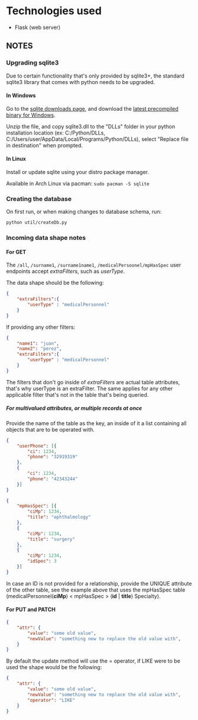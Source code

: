 # Technologies used

- Flask (web server)

## NOTES

### Upgrading sqlite3

Due to certain functionality that's only provided by sqlite3+, the standard sqlite3 library that comes with python needs to be upgraded.

#### In Windows

Go to the [sqlite downloads page](https://www.sqlite.org/download.html), and download the [latest precompiled binary for Windows](https://www.sqlite.org/download.html#win32).

Unzip the file, and copy sqlite3.dll to the "DLLs" folder in your python installation location (ex: C:/Python/DLLs, C:/Users/user/AppData/Local/Programs/Python/DLLs), select "Replace file in destination" when prompted.

#### In Linux

Install or update sqlite using your distro package manager.

Available in Arch Linux via pacman: `sudo pacman -S sqlite`

### Creating the database

On first run, or when making changes to database schema, run:

```sh
python util/createDb.py
```

### Incoming data shape notes

#### For GET

The `/all`, `/surname1`, `/surname1name1`, `/medicalPersoonel/mpHasSpec` user endpoints accept _extraFilters_, such as _userType_.

The data shape should be the following:

```json
{
    "extraFilters":{
        "userType" : "medicalPersonnel"
    }
}
```

If providing any other filters:

```json
{
    "name1": "juan",
    "name2": "perez",
    "extraFilters":{
        "userType" : "medicalPersonnel"
    }
}
```

The filters that don't go inside of _extraFilters_ are actual table attributes, that's why userType is an extraFilter. The same applies for any other applicable filter that's not in the table that's being queried.

##### For multivalued attributes, or multiple records at once

Provide the name of the table as the key, an inside of it a list containing all objects that are to be operated with.

```json
{
    "userPhone": [{
        "ci": 1234,
        "phone": "32919319"
    },
    {
        "ci": 1234,
        "phone": "42343244"
    }]
}
```

```json
{
    "mpHasSpec": [{
        "ciMp": 1234,
        "title": "ophthalmology"
    },
    {
        "ciMp": 1234,
        "title": "surgery"
    },
    {
        "ciMp": 1234,
        "idSpec": 3
    }]
}
```

In case an ID is not provided for a relationship, provide the UNIQUE attribute of the other table, see the example above that uses the mpHasSpec table (medicalPersonnel(__ciMp__) < mpHasSpec > (__id__ | __title__) Specialty).

#### For PUT and PATCH

```json
{
    "attr": {
        "value": "some old value",
        "newValue": "something new to replace the old value with",
    }
}
```

By default the update method will use the = operator, if LIKE were to be used the shape would be the following:

```json
{
    "attr": {
        "value": "some old value",
        "newValue": "something new to replace the old value with",
        "operator": "LIKE"
    }
}
```